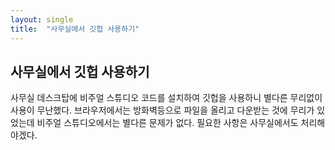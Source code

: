 ```yaml
---
layout: single
title:  "사무실에서 깃헙 사용하기"
---
```


## 사무실에서 깃헙 사용하기
사무실 데스크탑에 비주얼 스튜디오 코드를 설치하여 깃헙을 사용하니 별다른 무리없이 사용이 무난했다.
브라우저에서는 방화벽등으로 파일을 올리고 다운받는 것에 무리가 있었는데 비주얼 스튜디오에서는 별다른 문제가 없다.
필요한 사항은 사무실에서도 처리해야겠다.


